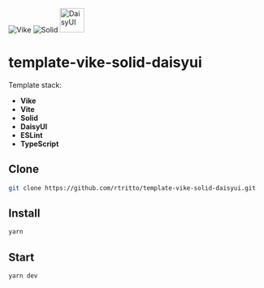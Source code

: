 ![Vike](https://avatars.githubusercontent.com/u/86403530?s=48&v=4)
![Solid](https://avatars.githubusercontent.com/u/79226042?s=48)
<img src="https://raw.githubusercontent.com/saadeghi/daisyui-images/master/images/daisyui-logo/favicon-192.png" alt="DaisyUI" width="48" />

# template-vike-solid-daisyui

Template stack:
- **Vike**
- **Vite**
- **Solid**
- **DaisyUI**
- **ESLint**
- **TypeScript**

## Clone
```sh
git clone https://github.com/rtritto/template-vike-solid-daisyui.git
```

## Install
```sh
yarn
```

## Start
```sh
yarn dev
```